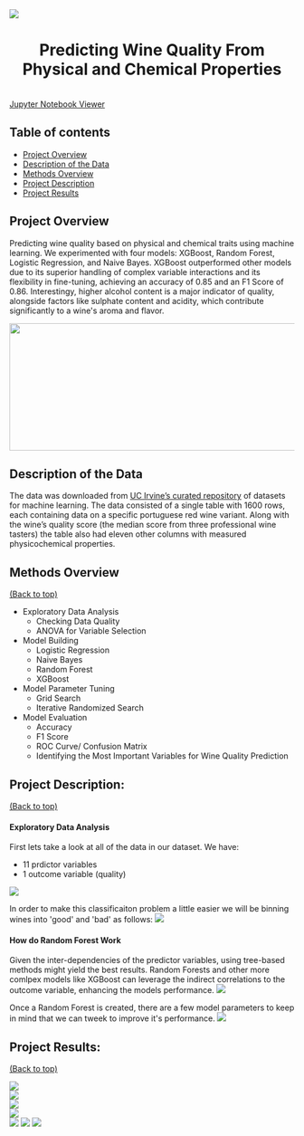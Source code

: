 <img src="images/title_photo.jpg" style>
<h1 align="center">Predicting Wine Quality From Physical and Chemical Properties</h1>

<br>
<a href="https://nbviewer.org/github/BrianMillerS/wine_quality_classification/blob/main/wine_score_classification.ipynb" target="_blank">Jupyter Notebook Viewer</a>
<br>

## Table of contents
- [Project Overview](#Project-Overview)
- [Description of the Data](#Description-of-the-Data)
- [Methods Overview](#methods-overview)
- [Project Description](#project-description)
- [Project Results](#project-results)

## Project Overview
Predicting wine quality based on physical and chemical traits using machine learning. We experimented with four models: XGBoost, Random Forest, Logistic Regression, and Naive Bayes. XGBoost outperformed other models due to its superior handling of complex variable interactions and its flexibility in fine-tuning, achieving an accuracy of 0.85 and an F1 Score of 0.86. Interestingy, higher alcohol content is a major indicator of quality, alongside factors like sulphate content and acidity, which contribute significantly to a wine's aroma and flavor.

<img src="images/results_summary_table.png" width="532" height="225">


## Description of the Data
The data was downloaded from <a href="https://archive.ics.uci.edu/dataset/186/wine+quality" target="_blank">UC Irvine’s curated repository</a> of datasets for machine learning. The data consisted of a single table with 1600 rows, each containing data on a specific portuguese red wine variant. Along with the wine’s quality score (the median score from three professional wine tasters) the table also had eleven other columns with measured physicochemical properties.

## Methods Overview
[(Back to top)](#table-of-contents)
+ Exploratory Data Analysis
  + Checking Data Quality
  + ANOVA for Variable Selection
+ Model Building
  + Logistic Regression
  + Naive Bayes
  + Random Forest
  + XGBoost
+ Model Parameter Tuning
  + Grid Search
  + Iterative Randomized Search
+ Model Evaluation
  + Accuracy
  + F1 Score
  + ROC Curve/ Confusion Matrix
  + Identifying the Most Important Variables for Wine Quality Prediction

## Project Description:
[(Back to top)](#table-of-contents)

#### Exploratory Data Analysis
First lets take a look at all of the data in our dataset. We have:
  - 11 prdictor variables
  - 1 outcome variable (quality)
<img src="images/variable_distributions.png" style>
<br>

In order to make this classificaiton problem a little easier we will be binning wines into 'good' and 'bad' as follows:
<img src="images/data_binning.png" style>
<br>

#### How do Random Forest Work
Given the inter-dependencies of the predictor variables, using tree-based methods might yield the best results. Random Forests and other more comlpex models like XGBoost can leverage the indirect correlations to the outcome variable, enhancing the models performance. 
<img src="images/RF_building_a_forest_explained.png" style>
<br>

Once a Random Forest is created, there are a few model parameters to keep in mind that we can tweek to improve it's performance.
<img src="images/RF_parameter_tuning_explained.png" style>
<br>

## Project Results:
[(Back to top)](#table-of-contents)



<img src="images/results_summary_table.png" style>
<br>

<img src="images/RF_results.png" style>
<br>

<img src="images/XGB_results.png" style>
<br>

<img src="images/XBG_roc.png" style>
<br>

<img src="images/XGB_confusion.png" style>
<img src="images/XGB_correlation.png" style>
<img src="images/XGB_gain.png" style>



